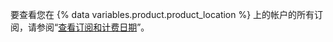 要查看您在 {% data variables.product.product_location %} 上的帐户的所有订阅，请参阅“[查看订阅和计费日期](/articles/viewing-your-subscriptions-and-billing-date)”。
